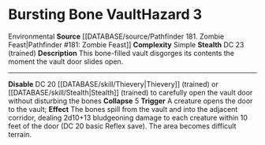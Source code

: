 ﻿---
complexity: Simple
hazard_type: Environmental
id: '203'
level: '3'
name: Bursting Bone Vault
rarity: Common
source: '[[DATABASE/source/Pathfinder 181. Zombie Feast|Pathfinder #181: Zombie Feast]]'
trait:
- '[[DATABASE/trait/Environmental|Environmental]]'
type: Hazard

---
# Bursting Bone Vault<span class="item-type">Hazard 3</span>

<span class="item-trait">Environmental</span>
**Source** [[DATABASE/source/Pathfinder 181. Zombie Feast|Pathfinder #181: Zombie Feast]]
**Complexity** Simple
**Stealth** DC 23 (trained)
**Description** This bone-filled vault disgorges its contents the moment the vault door slides open.

---
**Disable** DC 20 [[DATABASE/skill/Thievery|Thievery]] (trained) or [[DATABASE/skill/Stealth|Stealth]] (trained) to carefully open the vault door without disturbing the bones
**Collapse** <span class="action-icon">5</span> **Trigger** A creature opens the door to the vault; **Effect** The bones spill from the vault and into the adjacent corridor, dealing 2d10+13 bludgeoning damage to each creature within 10 feet of the door (DC 20 basic Reflex save). The area becomes difficult terrain.